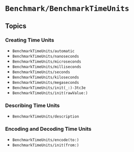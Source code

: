 # ``Benchmark/BenchmarkTimeUnits``

## Topics

### Creating Time Units

- ``BenchmarkTimeUnits/automatic``
- ``BenchmarkTimeUnits/nanoseconds``
- ``BenchmarkTimeUnits/microseconds``
- ``BenchmarkTimeUnits/milliseconds``
- ``BenchmarkTimeUnits/seconds``
- ``BenchmarkTimeUnits/kiloseconds``
- ``BenchmarkTimeUnits/megaseconds``
- ``BenchmarkTimeUnits/init(_:)-3tc3e``
- ``BenchmarkTimeUnits/init(rawValue:)``

### Describing Time Units

- ``BenchmarkTimeUnits/description``

### Encoding and Decoding Time Units

- ``BenchmarkTimeUnits/encode(to:)``
- ``BenchmarkTimeUnits/init(from:)``
